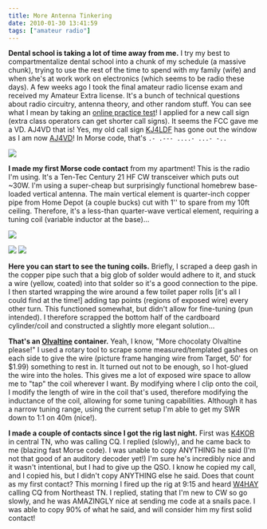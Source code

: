 ```yaml
---
title: More Antenna Tinkering
date: 2010-01-30 13:41:59
tags: ["amateur radio"]
---
```




__Dental school is taking a lot of time away from me.__ I try my best to compartmentalize dental school into a chunk of my schedule (a massive chunk), trying to use the rest of the time to spend with my family (wife) and when she's at work work on electronics (which seems to be radio these days). A few weeks ago I took the final amateur radio license exam and received my Amateur Extra license. It's a bunch of technical questions about radio circuitry, antenna theory, and other random stuff. You can see what I mean by taking an [online practice test](http://www.eham.net/exams/)! I applied for a new call sign (extra class operators can get shorter call signs). It seems the FCC gave me a VD. AJ4VD that is! Yes, my old call sign [KJ4LDF](http://www.qrz.com/callsign/KJ4LDF) has gone out the window as I am now [AJ4VD](http://www.qrz.com/callsign/AJ4VD)! In Morse code, that's `.- .--- ....- ...- -..`

<div class="text-center img-border">

![](https://swharden.com/static/2010/01/30/Ten_Tec_Century_21.jpg)

</div>

__I made my first Morse code contact__ from my apartment! This is the radio I'm using. It's a Ten-Tec Century 21 HF CW transceiver which puts out ~30W. I'm using a super-cheap but surprisingly functional homebrew base-loaded vertical antenna. The main vertical element is quarter-inch copper pipe from Home Depot (a couple bucks) cut with 1'' to spare from my 10ft ceiling. Therefore, it's a less-than quarter-wave vertical element, requiring a tuning coil (variable inductor at the base)...

<div class="text-center img-border">

![](https://swharden.com/static/2010/01/30/antennaBig.jpg)

</div>

<div class="text-center img-border img-small">

![](https://swharden.com/static/2010/01/30/antennaBigger.jpg)
![](https://swharden.com/static/2010/01/30/antennaCoil.jpg)

</div>

__Here you can start to see the tuning coils.__ Briefly, I scraped a deep gash in the copper pipe such that a big glob of solder would adhere to it, and stuck a wire (yellow, coated) into that solder so it's a good connection to the pipe. I then started wrapping the wire around a few toilet paper rolls \[it's all I could find at the time!\] adding tap points (regions of exposed wire) every other turn. This functioned somewhat, but didn't allow for fine-tuning (pun intended). I therefore scrapped the bottom half of the cardboard cylinder/coil and constructed a slightly more elegant solution...

__That's an [Olvaltine](http://en.wikipedia.org/wiki/Ovaltine) container.__ Yeah, I know, "More chocolaty Olvaltine please!" I used a rotary tool to scrape some measured/templated gashes on each side to give the wire (picture frame hanging wire from Target, 50' for $1.99) something to rest in. It turned out not to be enough, so I hot-glued the wire into the holes. This gives me a lot of exposed wire space to allow me to "tap" the coil wherever I want. By modifying where I clip onto the coil, I modify the length of wire in the coil that's used, therefore modifying the inductance of the coil, allowing for some tuning capabilities. Although it has a narrow tuning range, using the current setup I'm able to get my SWR down to 1:1 on 40m (nice!).

__I made a couple of contacts since I got the rig last night.__ First was [K4KOR](http://www.qrz.com/db/k4kor) in central TN, who was calling CQ. I replied (slowly), and he came back to me (blazing fast Morse code). I was unable to copy ANYTHING he said (I'm not that good of an auditory decoder yet!) I'm sure he's incredibly nice and it wasn't intentional, but I had to give up the QSO. I know he copied my call, and I copied his, but I didn't copy ANYTHING else he said. Does that count as my first contact? This morning I fired up the rig at 9:15 and heard [W4HAY](http://www.qrz.com/db/w4hay) calling CQ from Northeast TN. I replied, stating that I'm new to CW so go slowly, and he was AMAZINGLY nice at sending me code at a snails pace. I was able to copy 90% of what he said, and will consider him my first solid contact!

